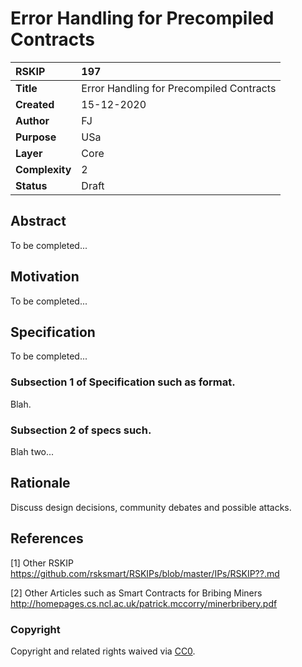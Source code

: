 # Error Handling for Precompiled Contracts

|RSKIP          |197           |
| :------------ |:-------------|
|**Title**      |Error Handling for Precompiled Contracts |
|**Created**    |15-12-2020 |
|**Author**     |FJ |
|**Purpose**    |USa |
|**Layer**      |Core |
|**Complexity** |2 |
|**Status**     |Draft |

## Abstract

To be completed...

## Motivation

To be completed...

## Specification

To be completed...

### Subsection 1 of Specification such as format.

Blah.

### Subsection 2 of specs such.

Blah two...

## Rationale

Discuss design decisions, community debates and possible attacks.

## References

[1] Other RSKIP https://github.com/rsksmart/RSKIPs/blob/master/IPs/RSKIP??.md

[2] Other Articles such as Smart Contracts for Bribing Miners http://homepages.cs.ncl.ac.uk/patrick.mccorry/minerbribery.pdf

### Copyright

Copyright and related rights waived via [CC0](https://creativecommons.org/publicdomain/zero/1.0/).
